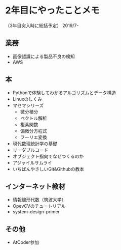 # 2年目にやったことメモ

（3年目突入時に総括予定）
2019/7-

## 業務
- 画像認識による製品不良の検知
- AWS

## 本
- Pythonで体験してわかるアルゴリズムとデータ構造
- Linuxのしくみ
- マセマシリーズ
    - 微分積分
    - ベクトル解析
    - 複素関数
    - 偏微分方程式
    - フーリエ変換
- 現代数理統計学の基礎
- リーダブルコード
- オブジェクト指向でなぜつくるのか
- アジャイルサムライ
- いちばんやさしいGit&Githubの教本

## インターネット教材
- 情報線形代数（筑波大学）
- OpevCVのチュートリアル
- system-design-primer

## その他
- AtCoder参加
